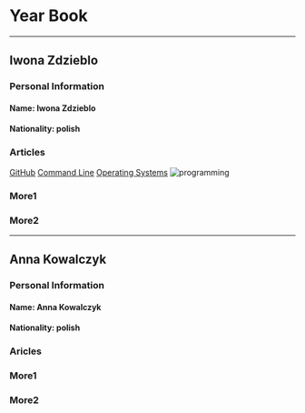 
#  Year Book
------------
## Iwona Zdzieblo

### Personal Information
#### Name: Iwona Zdzieblo
#### Nationality: polish

### Articles

[GitHub](www.github.com )
[Command Line](https://en.wikipedia.org/wiki/Command-line_interface)
[Operating Systems](https://en.wikipedia.org/wiki/Operating_system#:~:text=An%20operating%20system%20(OS)%20is,common%20services%20for%20computer%20programs.&text=Operating%20systems%20are%20found%20on,to%20web%20servers%20and%20supercomputers)
![programming](https://upload.wikimedia.org/wikipedia/commons/3/39/C_Hello_World_Program.png)

### More1

### More2
-------------
## Anna Kowalczyk

### Personal Information
#### Name: Anna Kowalczyk
#### Nationality: polish

### Aricles

### More1

### More2
